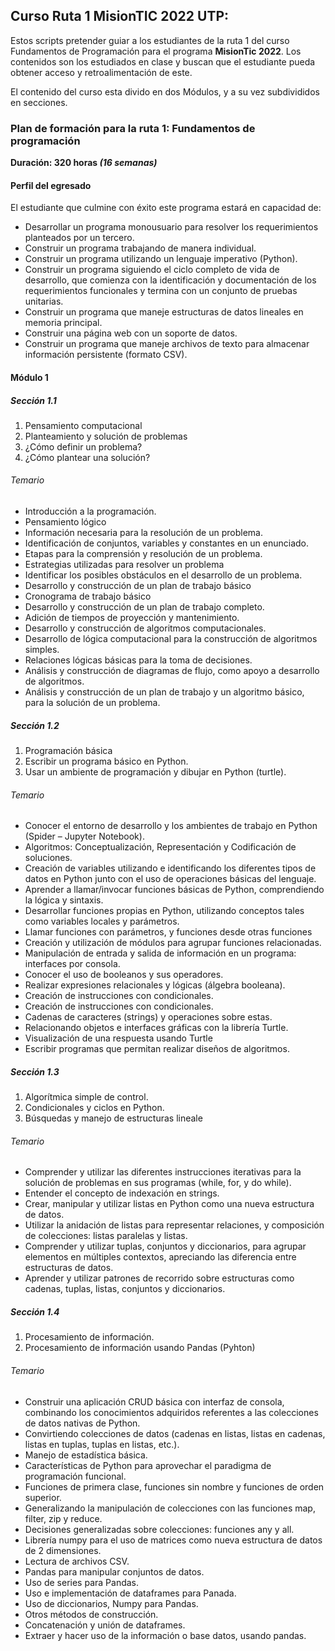 ## Curso Ruta 1 MisionTIC 2022 UTP:

Estos scripts pretender guiar a los estudiantes de la ruta 1 del curso Fundamentos de Programación para el programa **MisionTic 2022**. Los contenidos son los estudiados en clase y buscan que el estudiante pueda obtener acceso y retroalimentación de este.

El contenido del curso esta divido en dos Módulos, y a su vez subdivididos en secciones.

### Plan de formación para la ruta 1: Fundamentos de programación

**Duración: 320 horas _(16 semanas)_**

#### Perfil del egresado

El estudiante que culmine con éxito este programa estará en capacidad de:

- Desarrollar un programa monousuario para resolver los requerimientos planteados por un tercero.
- Construir un programa trabajando de manera individual.
- Construir un programa utilizando un lenguaje imperativo (Python).
- Construir un programa siguiendo el ciclo completo de vida de desarrollo, que comienza con la identificación y documentación de los requerimientos funcionales y termina con un conjunto de pruebas unitarias.
- Construir un programa que maneje estructuras de datos lineales en memoria principal.
- Construir una página web con un soporte de datos.
- Construir un programa que maneje archivos de texto para almacenar información persistente (formato CSV).

#### Módulo 1

##### Sección 1.1

1. Pensamiento computacional
2. Planteamiento y solución de problemas
3. ¿Cómo definir un problema?
4. ¿Cómo plantear una solución?

###### Temario

- Introducción a la programación.
- Pensamiento lógico
- Información necesaria para la resolución de un problema.
- Identificación de conjuntos, variables y constantes en un enunciado.
- Etapas para la comprensión y resolución de un problema.
- Estrategias utilizadas para resolver un problema
- Identificar los posibles obstáculos en el desarrollo de un problema.
- Desarrollo y construcción de un plan de trabajo básico
- Cronograma de trabajo básico
- Desarrollo y construcción de un plan de trabajo completo.
- Adición de tiempos de proyección y mantenimiento.
- Desarrollo y construcción de algoritmos computacionales.
- Desarrollo de lógica computacional para la construcción de algoritmos simples.
- Relaciones lógicas básicas para la toma de decisiones.
- Análisis y construcción de diagramas de flujo, como apoyo a desarrollo de algoritmos.
- Análisis y construcción de un plan de trabajo y un algoritmo básico, para la solución de un problema.

##### Sección 1.2

1. Programación básica
2. Escribir un programa básico en Python.
3. Usar un ambiente de programación y dibujar en Python (turtle). 

###### Temario

- Conocer el entorno de desarrollo y los ambientes de trabajo en Python (Spider – Jupyter Notebook).
- Algoritmos: Conceptualización, Representación y Codificación de soluciones.
- Creación de variables utilizando e identificando los diferentes tipos de datos en     Python junto con el uso de operaciones básicas del lenguaje.
- Aprender a llamar/invocar funciones básicas de Python, comprendiendo la lógica y sintaxis.
- Desarrollar funciones propias en Python, utilizando conceptos tales como variables locales y parámetros.
- Llamar funciones con parámetros, y funciones desde otras funciones
- Creación y utilización de módulos para agrupar funciones relacionadas.
- Manipulación de entrada y salida de información en un programa: interfaces por consola.
- Conocer el uso de booleanos y sus operadores.
- Realizar expresiones relacionales y lógicas (álgebra booleana).
- Creación de instrucciones con condicionales.
- Creación de instrucciones con condicionales.
- Cadenas de caracteres (strings) y operaciones sobre estas.
- Relacionando objetos e interfaces gráficas con la librería Turtle.
- Visualización de una respuesta usando Turtle
- Escribir programas que permitan realizar diseños de algoritmos.

##### Sección 1.3

1. Algorítmica simple de control.
2. Condicionales y ciclos en Python.
3. Búsquedas y manejo de estructuras lineale

###### Temario

- Comprender y utilizar las diferentes instrucciones iterativas para la solución de problemas en sus programas (while, for, y do while).
- Entender el concepto de indexación en strings.
- Crear, manipular y utilizar listas en Python como una nueva estructura de datos.
- Utilizar la anidación de listas para representar relaciones, y composición de colecciones: listas paralelas y listas.
- Comprender y utilizar tuplas, conjuntos y diccionarios, para agrupar elementos en múltiples contextos, apreciando las diferencia entre estructuras de datos.
- Aprender y utilizar patrones de recorrido sobre estructuras como cadenas, tuplas, listas, conjuntos y diccionarios.

##### Sección 1.4

1. Procesamiento de información.
2. Procesamiento de información usando Pandas (Pyhton)

###### Temario

- Construir una aplicación CRUD básica con interfaz de consola, combinando los conocimientos adquiridos referentes a las colecciones de datos nativas de Python.
- Convirtiendo colecciones de datos (cadenas en listas, listas en cadenas, listas en tuplas, tuplas en listas, etc.).
- Manejo de estadística básica.
- Características de Python para aprovechar el paradigma de programación funcional.
- Funciones de primera clase, funciones sin nombre y funciones de orden superior.
- Generalizando la manipulación de colecciones con las funciones map, filter, zip y reduce.
- Decisiones generalizadas sobre colecciones: funciones any y all.
- Librería numpy para el uso de matrices como nueva estructura de datos de 2 dimensiones.
- Lectura de archivos CSV.
- Pandas para manipular conjuntos de datos.
- Uso de series para Pandas.
- Uso e implementación de dataframes para Panada.
- Uso de diccionarios, Numpy para Pandas.
- Otros métodos de construcción.
- Concatenación y unión de dataframes.
- Extraer y hacer uso de la información o base datos, usando pandas.

